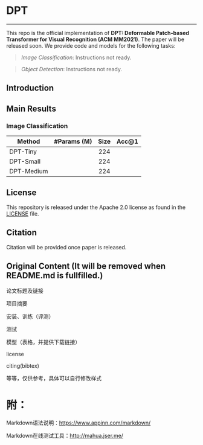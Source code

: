 # DPT
--------
This repo is the official implementation of **DPT: Deformable Patch-based Transformer for Visual Recognition (ACM MM2021)**. The paper will be released soon. We provide code and models for the following tasks:

> *Image Classification*: Instructions not ready.

> *Object Detection*: Instructions not ready.

## Introduction

## Main Results

### Image Classification
| Method     | #Params (M) | Size | Acc@1 |
|------------|:-----------:|:----:|:-----:|
| DPT-Tiny   |        |  224 |   |
| DPT-Small  |         |  224 |   |
| DPT-Medium |         |  224 |   |

## License
This repository is released under the Apache 2.0 license as found in the [LICENSE](LICENSE) file.

## Citation
Citation will be provided once paper is released.

## Original Content (It will be removed when README.md is fullfilled.)

论文标题及链接

项目摘要

安装、训练（评测）

测试

模型（表格，并提供下载链接）

license

citing(bibtex)

等等，仅供参考，具体可以自行修改样式

# 附：
Markdown语法说明：https://www.appinn.com/markdown/

Markdown在线测试工具：http://mahua.jser.me/
